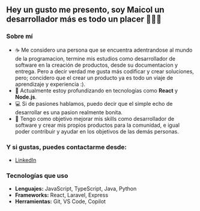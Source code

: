 ## Hey un gusto me presento, soy Maicol un desarrollador más es todo un placer 👋🐱‍🚀

### Sobre mí

- ☕ Me considero una persona que se encuentra adentrandose al mundo de la programacion, termine mis estudios como desarrollador de software en la creación de productos, desde su documentacion y entrega. Pero a decir verdad me gusta más codificar y crear soluciones, pero; concidero que el crear un producto ya es todo un viaje de aprendizaje y experiencia :).
- 🌱 Actualmente estoy profundizando en tecnologías como **React** y **Node.js**.
- 💻 Si de pasiones hablamos, puedo decir que el simple echo de desarrollar es una pasion realmente bonita.
- 🎯 Tengo como objetivo mejorar mis skills como desarrollador de software y crear mis propios productos para la comunidad, e igual poder contribuir y ayudar en los objetivos de las demás personas.

### Y si gustas, puedes contactarme desde:

- [LinkedIn](https://www.linkedin.com/in/maicolcodea)

### Tecnologías que uso

- **Lenguajes:** JavaScript, TypeScript, Java, Python
- **Frameworks:** React, Laravel, Express
- **Herramientas:** Git, VS Code, Copilot
